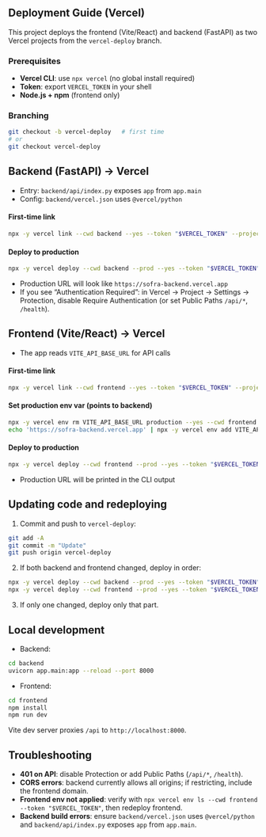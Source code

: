 ## Deployment Guide (Vercel)

This project deploys the frontend (Vite/React) and backend (FastAPI) as two Vercel projects from the `vercel-deploy` branch.

### Prerequisites
- **Vercel CLI**: use `npx vercel` (no global install required)
- **Token**: export `VERCEL_TOKEN` in your shell
- **Node.js + npm** (frontend only)

### Branching
```bash
git checkout -b vercel-deploy   # first time
# or
git checkout vercel-deploy
```

## Backend (FastAPI) → Vercel
- Entry: `backend/api/index.py` exposes `app` from `app.main`
- Config: `backend/vercel.json` uses `@vercel/python`

#### First-time link
```bash
npx -y vercel link --cwd backend --yes --token "$VERCEL_TOKEN" --project sofra-backend
```

#### Deploy to production
```bash
npx -y vercel deploy --cwd backend --prod --yes --token "$VERCEL_TOKEN"
```
- Production URL will look like `https://sofra-backend.vercel.app`
- If you see “Authentication Required”: in Vercel → Project → Settings → Protection, disable Require Authentication (or set Public Paths `/api/*`, `/health`).

## Frontend (Vite/React) → Vercel
- The app reads `VITE_API_BASE_URL` for API calls

#### First-time link
```bash
npx -y vercel link --cwd frontend --yes --token "$VERCEL_TOKEN" --project sofra-frontend
```

#### Set production env var (points to backend)
```bash
npx -y vercel env rm VITE_API_BASE_URL production --yes --cwd frontend --token "$VERCEL_TOKEN" || true
echo 'https://sofra-backend.vercel.app' | npx -y vercel env add VITE_API_BASE_URL production --cwd frontend --token "$VERCEL_TOKEN"
```

#### Deploy to production
```bash
npx -y vercel deploy --cwd frontend --prod --yes --token "$VERCEL_TOKEN"
```
- Production URL will be printed in the CLI output

## Updating code and redeploying
1) Commit and push to `vercel-deploy`:
```bash
git add -A
git commit -m "Update"
git push origin vercel-deploy
```
2) If both backend and frontend changed, deploy in order:
```bash
npx -y vercel deploy --cwd backend --prod --yes --token "$VERCEL_TOKEN"
npx -y vercel deploy --cwd frontend --prod --yes --token "$VERCEL_TOKEN"
```
3) If only one changed, deploy only that part.

## Local development
- Backend:
```bash
cd backend
uvicorn app.main:app --reload --port 8000
```
- Frontend:
```bash
cd frontend
npm install
npm run dev
```
Vite dev server proxies `/api` to `http://localhost:8000`.

## Troubleshooting
- **401 on API**: disable Protection or add Public Paths (`/api/*`, `/health`).
- **CORS errors**: backend currently allows all origins; if restricting, include the frontend domain.
- **Frontend env not applied**: verify with `npx vercel env ls --cwd frontend --token "$VERCEL_TOKEN"`, then redeploy frontend.
- **Backend build errors**: ensure `backend/vercel.json` uses `@vercel/python` and `backend/api/index.py` exposes `app` from `app.main`.
